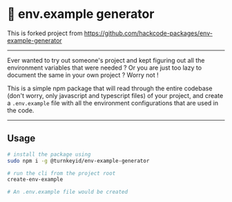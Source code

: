 # 🔧 env.example generator
This is forked project from https://github.com/hackcode-packages/env-example-generator

---

Ever wanted to try out someone's project and kept figuring out all the environment variables that were needed ? Or you are just too lazy to document the same in your own project ? Worry not !

This is a simple npm package that will read through the entire codebase (don't worry, only javascript and typescript files) of your project, and create a `.env.example` file with all the environment configurations that are used in the code.

---

## Usage

```bash
# install the package using
sudo npm i -g @turnkeyid/env-example-generator

# run the cli from the project root
create-env-example

# An .env.example file would be created
```
